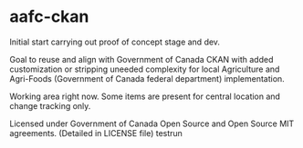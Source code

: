 
# aafc-ckan

Initial start carrying out proof of concept stage and dev.

Goal to reuse and align with Government of Canada CKAN with added customization or stripping uneeded complexity for local Agriculture and Agri-Foods (Government of Canada federal department) implementation. 

Working area right now. Some items are present for central location and change tracking only.

Licensed under Government of Canada Open Source and Open Source MIT agreements.
(Detailed in LICENSE file)
testrun
